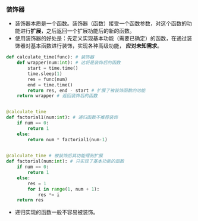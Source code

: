 ### 装饰器
- 装饰器本质是一个函数。装饰器（函数）接受一个函数参数，对这个函数的功能进行**扩展**，之后返回一个扩展功能后的新的函数。
- 使用装饰器的好处是：先定义实现基本功能（需要已确定）的函数，在通过装饰器对基本函数进行装饰，实现各种高级功能， **应对未知需求**。
``` python
def calculate_time(func): # 装饰器
    def wrapper(num:int): # 这将是装饰后的函数
        start = time.time()
        time.sleep(1)
        res = func(num)
        end = time.time()
        return res, end - start # 扩展了被装饰函数的功能
    return wrapper # 返回装饰后的函数


@calculate_time
def factorial1(num:int): # 递归函数不推荐装饰
    if num == 0:
        return 1
    else:
        return num * factorial1(num-1)

        
@calculate_time # 被装饰后其功能得到扩展
def factorial(num:int): # 只实现了基本功能的函数
    if num == 0:
        return 1
    else:
        res = 1
        for i in range(1, num + 1):
            res *= i
    return res
```
- 递归实现的函数一般不容易被装饰。